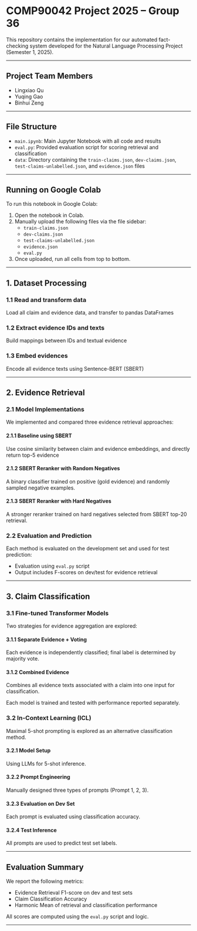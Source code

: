 # COMP90042 Project 2025 – Group 36



This repository contains the implementation for our automated fact-checking system developed for the Natural Language Processing Project (Semester 1, 2025).

---

## Project Team Members
- Lingxiao Qu 
- Yuqing Gao 
- Binhui Zeng 

---

## File Structure

- `main.ipynb`: Main Jupyter Notebook with all code and results
- `eval.py`: Provided evaluation script for scoring retrieval and classification
- `data`: Directory containing the `train-claims.json`, `dev-claims.json`, `test-claims-unlabelled.json`, and `evidence.json` files

---

## Running on Google Colab

To run this notebook in Google Colab:

1. Open the notebook in Colab.
2. Manually upload the following files via the file sidebar:
   - `train-claims.json`
   - `dev-claims.json`
   - `test-claims-unlabelled.json`
   - `evidence.json`
   - `eval.py`
3. Once uploaded, run all cells from top to bottom.

---

## 1. Dataset Processing

### 1.1 Read and transform data
Load all claim and evidence data, and transfer to pandas DataFrames

### 1.2 Extract evidence IDs and texts
Build mappings between IDs and textual evidence

### 1.3 Embed evidences
Encode all evidence texts using Sentence-BERT (SBERT)

---

## 2. Evidence Retrieval

### 2.1 Model Implementations
We implemented and compared three evidence retrieval approaches:

#### 2.1.1 Baseline using SBERT
Use cosine similarity between claim and evidence embeddings, and directly return top-5 evidence

#### 2.1.2 SBERT Reranker with Random Negatives
A binary classifier trained on positive (gold evidence) and randomly sampled negative examples.

#### 2.1.3 SBERT Reranker with Hard Negatives
A stronger reranker trained on hard negatives selected from SBERT top-20 retrieval.

### 2.2 Evaluation and Prediction
Each method is evaluated on the development set and used for test prediction:

- Evaluation using `eval.py` script  
- Output includes F-scores on dev/test for evidence retrieval

---

## 3. Claim Classification

### 3.1 Fine-tuned Transformer Models
Two strategies for evidence aggregation are explored:

#### 3.1.1 Separate Evidence + Voting
Each evidence is independently classified; final label is determined by majority vote.

#### 3.1.2 Combined Evidence
Combines all evidence texts associated with a claim into one input for classification.

Each model is trained and tested with performance reported separately.

### 3.2 In-Context Learning (ICL)
Maximal 5-shot prompting is explored as an alternative classification method.

#### 3.2.1 Model Setup
Using LLMs for 5-shot inference.

#### 3.2.2 Prompt Engineering
Manually designed three types of prompts (Prompt 1, 2, 3).

#### 3.2.3 Evaluation on Dev Set
Each prompt is evaluated using classification accuracy.

#### 3.2.4 Test Inference
All prompts are used to predict test set labels.

---

## Evaluation Summary

We report the following metrics:

- Evidence Retrieval F1-score on dev and test sets  
- Claim Classification Accuracy  
- Harmonic Mean of retrieval and classification performance  

All scores are computed using the `eval.py` script and logic.

---